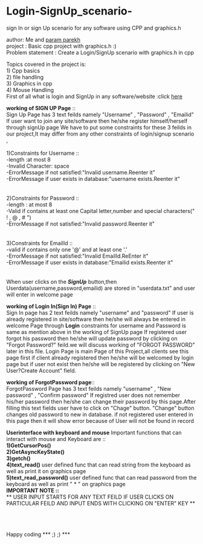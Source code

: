 # Login-SignUp_scenario-
sign In or sign Up scenario for any software using CPP  and graphics.h


author: Me and [param parekh](https://github.com/paramparekh)  <br />
project : Basic cpp project with graphics.h :)    <br />
Problem statement : Create a Login/SignUp scenario with graphics.h in cpp  <br />

Topics covered in the project is:   <br />
               1)  Cpp basics       <br />
               2)  file handling    <br />
               3)  Graphics in cpp  <br />
               4)  Mouse Handling   <br />
First of all what is login and SignUp in any software/website :click [here](https://ell.stackexchange.com/questions/24384/what-is-the-difference-among-sign-up-sign-in-and-log-in#:~:text=Sign%20up%20means%20%22to%20register,no%20such%20noun%20as%20*signin.)

**working of SIGN UP Page** ::<br/>
Sign Up Page has 3 text feilds namely "Username" , "Password" , "Emailid"
If user want to join any site/software then he/she register himself/herself through signUp page
We have to put some constraints for these 3 feilds in our project,It may differ from any other constraints of login/signup scenario ,<br/>
<br/>
1)Constraints for Username ::<br/>
-length :at most 8      <br/>
-Invalid Character: space  <br/>
-ErrorMessage if not satisfied:"Invalid username.Reenter it"<br/>
-ErrorMessage if user exists in database:"username exists.Reenter it"<br/>
<br/><br/>
2)Constraints for Password ::<br/>
-length : at most 8 <br/>
-Valid if contains at least one Capital letter,number and special characters(" ! , @ , # ") <br/>
-ErrorMessage if not satisfied:"Invalid password.Reenter it"<br/>
<br/><br/>
3)Constraints for EmailId ::<br/>
-valid if contains only one '@' and at least one '.'<br/>
-ErrorMessage if not satisfied:"Invalid EmailId.ReEnter it"<br/>
-ErrorMessage if user exists in database:"Emailid exists.Reenter it"<br/>
<br/><br/>
When user clicks on the ***SignUp*** button,then Userdata(username,password,emailid) are stored in "userdata.txt" and user will enter in welcome page

**working of Login In(Sign In) Page** ::<br/>
Sign In page has 2 text feilds namely "username" and "password"
If user is already registered in site/software then he/she will always be entered in welcome Page through **Login**
constraints for username and Password is same as mention above in the working of SignUp page
If registered user forgot his password then he/she will update password by clicking on "Forgot Password?" feild.we will discuss working of "FORGOT PASSWORD" later in this file.
Login Page is main Page of this Project,all clients see this page first if client already registered then he/she will be welcomed by login page but if user not exist then he/she will be registered by clicking on "New User?Create Account" field.

**working of ForgotPassword page**::<br/>
ForgotPassword Page has 3 text feilds namely "username" , "New password" , "Confirm password"
If registred user does not remember his/her password then he/she can change their password by this page.After filling this text fields user have to click on "Chage" button.
"Change" button changes old password to new in database.
if not registered user entered in this page then it will show error because of User will not be found in record

**Userinterface with keyboard and mouse**
Important  functions that can interact with mouse and Keyboard are ::<br/>
**1)GetCursorPos()**<br/>
**2)GetAsyncKeyState()**<br/>
**3)getch()**<br/>
**4)text_read()** user defined func that can read string from the keyboard as well as print it on graphics page<br/>
**5)text_read_password()** user defined func that can read password from the keyboard as well as print " * " on graphics page<br/>
**IMPORTANT NOTE ::**<BR/>
** USER INPUT STARTS FOR ANY TEXT FEILD IF USER CLICKS ON PARTICULAR FEILD AND INPUT ENDS WITH CLICKING ON "ENTER" KEY **


<br/><br/><br/>
Happy coding  *** ;) ;) ***













